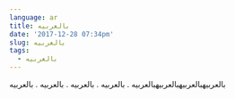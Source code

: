 ```yaml
---
language: ar
title: بالعربيه
date: '2017-12-28 07:34pm'
slug: بالعربيه
tags:
  - بالعربيه
---
```

بالعربيهبالعربيهبالعربيهبالعربيه . بالعربيه . بالعربيه . بالعربيه .   بالعربيه

